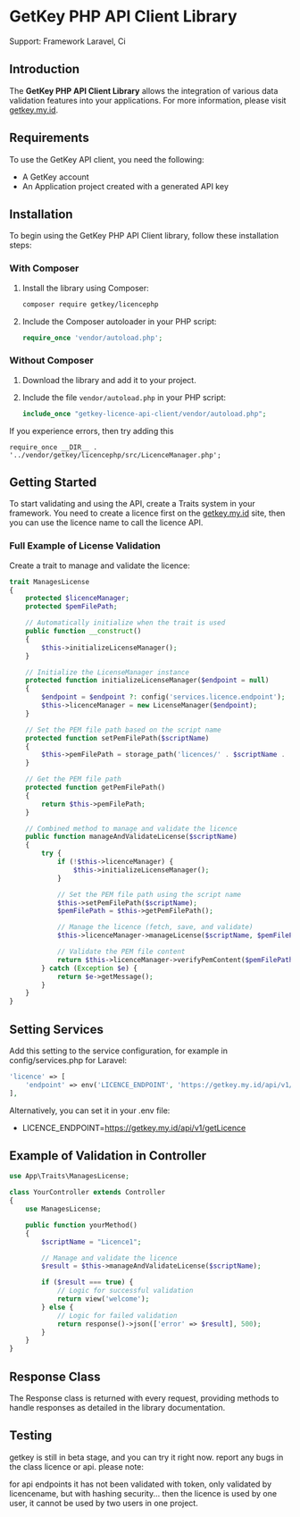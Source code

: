 # GetKey PHP API Client Library

Support: Framework Laravel, Ci

## Introduction

The **GetKey PHP API Client Library** allows the integration of various data validation features into your applications. For more information, please visit [getkey.my.id](https://getkey.my.id).

## Requirements

To use the GetKey API client, you need the following:

- A GetKey account
- An Application project created with a generated API key

## Installation

To begin using the GetKey PHP API Client library, follow these installation steps:

### With Composer

1. Install the library using Composer:

    ```bash
    composer require getkey/licencephp
    ```

2. Include the Composer autoloader in your PHP script:

    ```php
    require_once 'vendor/autoload.php';
    ```

### Without Composer

1. Download the library and add it to your project.

2. Include the file `vendor/autoload.php` in your PHP script:

    ```php
    include_once "getkey-licence-api-client/vendor/autoload.php";
    ```
If you experience errors, then try adding this

    require_once __DIR__ . '../vendor/getkey/licencephp/src/LicenceManager.php';
    

## Getting Started

To start validating and using the API, create a Traits system in your framework. You need to create a licence first on the [getkey.my.id](https://getkey.my.id) site, then you can use the licence name to call the licence API.

### Full Example of License Validation

Create a trait to manage and validate the licence:

```php
trait ManagesLicense
{
    protected $licenceManager;
    protected $pemFilePath;

    // Automatically initialize when the trait is used
    public function __construct()
    {
        $this->initializeLicenseManager();
    }

    // Initialize the LicenseManager instance
    protected function initializeLicenseManager($endpoint = null)
    {
        $endpoint = $endpoint ?: config('services.licence.endpoint');
        $this->licenceManager = new LicenseManager($endpoint);
    }

    // Set the PEM file path based on the script name
    protected function setPemFilePath($scriptName)
    {
        $this->pemFilePath = storage_path('licences/' . $scriptName . '.pem');
    }

    // Get the PEM file path
    protected function getPemFilePath()
    {
        return $this->pemFilePath;
    }

    // Combined method to manage and validate the licence
    public function manageAndValidateLicense($scriptName)
    {
        try {
            if (!$this->licenceManager) {
                $this->initializeLicenseManager();
            }

            // Set the PEM file path using the script name
            $this->setPemFilePath($scriptName);
            $pemFilePath = $this->getPemFilePath();

            // Manage the licence (fetch, save, and validate)
            $this->licenceManager->manageLicense($scriptName, $pemFilePath);

            // Validate the PEM file content
            return $this->licenceManager->verifyPemContent($pemFilePath);
        } catch (Exception $e) {
            return $e->getMessage();
        }
    }
}
 ```
## Setting Services
Add this setting to the service configuration, for example in config/services.php for Laravel:

```php
'licence' => [
    'endpoint' => env('LICENCE_ENDPOINT', 'https://getkey.my.id/api/v1/getLicence'),
],
 ```
Alternatively, you can set it in your .env file:

- LICENCE_ENDPOINT=https://getkey.my.id/api/v1/getLicence


## Example of Validation in Controller
```php
use App\Traits\ManagesLicense;

class YourController extends Controller
{
    use ManagesLicense;

    public function yourMethod()
    {
        $scriptName = "Licence1";

        // Manage and validate the licence
        $result = $this->manageAndValidateLicense($scriptName);

        if ($result === true) {
            // Logic for successful validation
            return view('welcome');
        } else {
            // Logic for failed validation
            return response()->json(['error' => $result], 500);
        }
    }
}
 ```

## Response Class
The Response class is returned with every request, providing methods to handle responses as detailed in the library documentation.

## Testing

getkey is still in beta stage, and you can try it right now. report any bugs in the class licence or api. please note:

for api endpoints it has not been validated with token, only validated by licencename, but with hashing security... then the licence is used by one user, it cannot be used by two users in one project.

